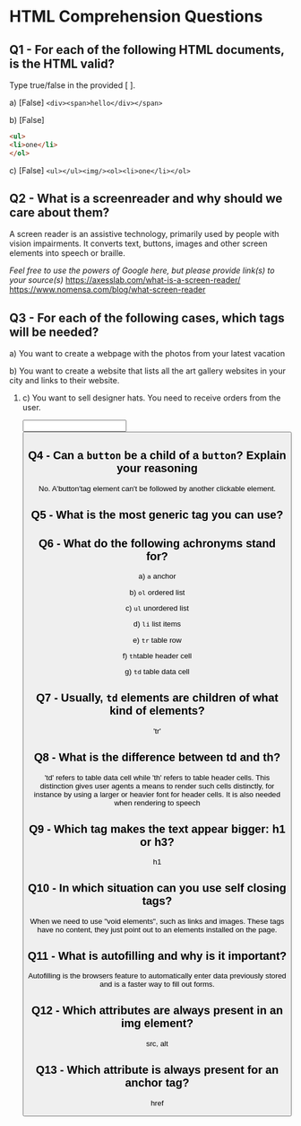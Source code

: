 # HTML Comprehension Questions

## Q1 - For each of the following HTML documents, is the HTML valid?

Type true/false in the provided [ ].

a) [False] `<div><span>hello</div></span>`

b) [False]

```html
<ul>
<li>one</li>
</ol>
```

c) [False] `<ul></ul><img/><ol><li>one</li></ol>`

## Q2 - What is a screenreader and why should we care about them?
A screen reader is an assistive technology, primarily used by people with vision impairments. It converts text, buttons, images and other screen elements into speech or braille.

_Feel free to use the powers of Google here, but please provide link(s) to your source(s)_ https://axesslab.com/what-is-a-screen-reader/
                https://www.nomensa.com/blog/what-screen-reader

## Q3 - For each of the following cases, which tags will be needed?

a) You want to create a webpage with the photos from your latest vacation
<img/>

b) You want to create a website that lists all the art gallery websites in your city and links to their website.
<ol>
<li>
<a>

c) You want to sell designer hats. You need to receive orders from the user.
<form>
<label>
<input>
<button>

## Q4 - Can a `button` be a child of a `button`? Explain your reasoning
No. A'button'tag element can't be followed by another clickable element. 

## Q5 - What is the most generic tag you can use?
<div>

## Q6 - What do the following achronyms stand for?

a) `a` anchor

b) `ol` ordered list

c) `ul` unordered list

d) `li` list items

e) `tr` table row

f) `th`table header cell

g) `td` table data cell

## Q7 - Usually, `td` elements are children of what kind of elements?
'tr'

## Q8 - What is the difference between td and th?
'td' refers to table data cell while 'th' refers to table header cells. 
This distinction gives user agents a means to render such cells distinctly, for instance by using a larger or heavier font for header cells. It is also needed when rendering to speech

## Q9 - Which tag makes the text appear bigger: h1 or h3?
h1

## Q10 - In which situation can you use self closing tags?
When we need to use "void elements", such as links and images. These tags have no content, they just point out to an elements installed on the page. 

## Q11 - What is autofilling and why is it important?
Autofilling is the browsers feature to automatically enter data previously stored and is a faster way to fill out forms. 

## Q12 - Which attributes are always present in an img element?
src, alt

## Q13 - Which attribute is always present for an anchor tag?
href